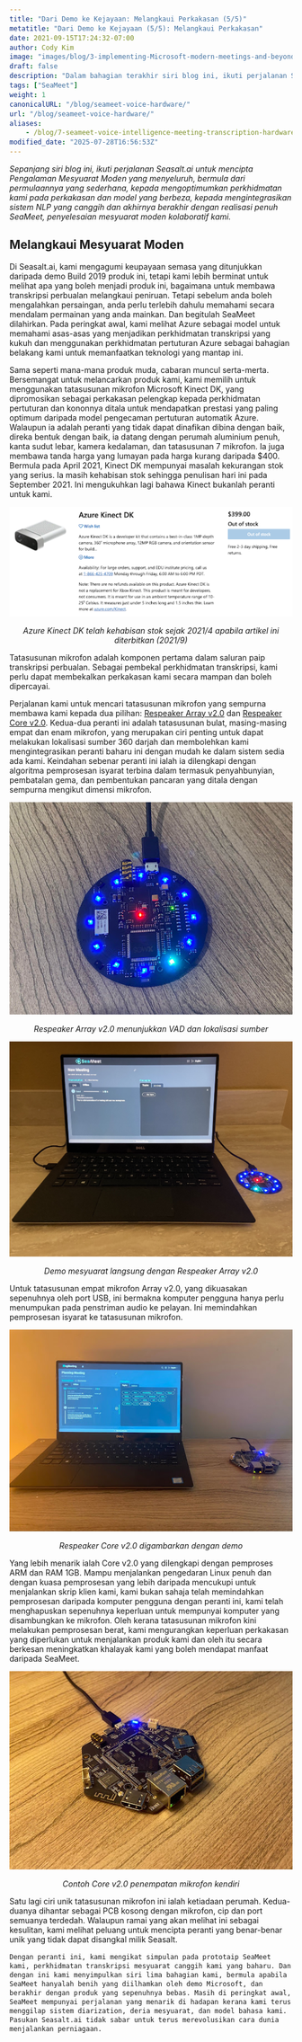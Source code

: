 ```yaml
---
title: "Dari Demo ke Kejayaan: Melangkaui Perkakasan (5/5)"
metatitle: "Dari Demo ke Kejayaan (5/5): Melangkaui Perkakasan"
date: 2021-09-15T17:24:32-07:00
author: Cody Kim
image: "images/blog/3-implementing-Microsoft-modern-meetings-and-beyond/SeaMeet animation.gif"
draft: false
description: "Dalam bahagian terakhir siri blog ini, ikuti perjalanan Seasalt.ai untuk mencipta SeaMeet, penyelesaian mesyuarat moden kolaboratif kami."
tags: ["SeaMeet"]
weight: 1 
canonicalURL: "/blog/seameet-voice-hardware/"
url: "/blog/seameet-voice-hardware/"
aliases:
    - /blog/7-seameet-voice-intelligence-meeting-transcription-hardware/
modified_date: "2025-07-28T16:56:53Z"
---
```


*Sepanjang siri blog ini, ikuti perjalanan Seasalt.ai untuk mencipta Pengalaman Mesyuarat Moden yang menyeluruh, bermula dari permulaannya yang sederhana, kepada mengoptimumkan perkhidmatan kami pada perkakasan dan model yang berbeza, kepada mengintegrasikan sistem NLP yang canggih dan akhirnya berakhir dengan realisasi penuh SeaMeet, penyelesaian mesyuarat moden kolaboratif kami.*

## Melangkaui Mesyuarat Moden

Di Seasalt.ai, kami mengagumi keupayaan semasa yang ditunjukkan daripada demo Build 2019 produk ini, tetapi kami lebih berminat untuk melihat apa yang boleh menjadi produk ini, bagaimana untuk membawa transkripsi perbualan melangkaui peniruan. Tetapi sebelum anda boleh mengalahkan persaingan, anda perlu terlebih dahulu memahami secara mendalam permainan yang anda mainkan. Dan begitulah SeaMeet dilahirkan. Pada peringkat awal, kami melihat Azure sebagai model untuk memahami asas-asas yang menjadikan perkhidmatan transkripsi yang kukuh dan menggunakan perkhidmatan pertuturan Azure sebagai bahagian belakang kami untuk memanfaatkan teknologi yang mantap ini.

Sama seperti mana-mana produk muda, cabaran muncul serta-merta. Bersemangat untuk melancarkan produk kami, kami memilih untuk menggunakan tatasusunan mikrofon Microsoft Kinect DK, yang dipromosikan sebagai perkakasan pelengkap kepada perkhidmatan pertuturan dan kononnya ditala untuk mendapatkan prestasi yang paling optimum daripada model pengecaman pertuturan automatik Azure. Walaupun ia adalah peranti yang tidak dapat dinafikan dibina dengan baik, direka bentuk dengan baik, ia datang dengan perumah aluminium penuh, kanta sudut lebar, kamera kedalaman, dan tatasusunan 7 mikrofon. Ia juga membawa tanda harga yang lumayan pada harga kurang daripada $400. Bermula pada April 2021, Kinect DK mempunyai masalah kekurangan stok yang serius. Ia masih kehabisan stok sehingga penulisan hari ini pada September 2021. Ini mengukuhkan lagi bahawa Kinect bukanlah peranti untuk kami.

<center>
<img src="/images/blog/7-seameet-voice-intelligence-meeting-transcription-hardware/kinect_store_page.png"/>

*Azure Kinect DK telah kehabisan stok sejak 2021/4 apabila artikel ini diterbitkan (2021/9)*
</center>

Tatasusunan mikrofon adalah komponen pertama dalam saluran paip transkripsi perbualan. Sebagai pembekal perkhidmatan transkripsi, kami perlu dapat membekalkan perkakasan kami secara mampan dan boleh dipercayai.

Perjalanan kami untuk mencari tatasusunan mikrofon yang sempurna membawa kami kepada dua pilihan: [Respeaker Array v2.0](https://www.seeedstudio.com/ReSpeaker-Mic-Array-v2-0.html) dan [Respeaker Core v2.0](https://www.seeedstudio.com/ReSpeaker-Core-v2-0.html). Kedua-dua peranti ini adalah tatasusunan bulat, masing-masing empat dan enam mikrofon, yang merupakan ciri penting untuk dapat melakukan lokalisasi sumber 360 darjah dan membolehkan kami mengintegrasikan peranti baharu ini dengan mudah ke dalam sistem sedia ada kami. Keindahan sebenar peranti ini ialah ia dilengkapi dengan algoritma pemprosesan isyarat terbina dalam termasuk penyahbunyian, pembatalan gema, dan pembentukan pancaran yang ditala dengan sempurna mengikut dimensi mikrofon.

<center>
<img src="/images/blog/7-seameet-voice-intelligence-meeting-transcription-hardware/respeaker_array.png" alt="Respeaker Array v2.0 menunjukkan VAD dan lokalisasi sumber"/>

*Respeaker Array v2.0 menunjukkan VAD dan lokalisasi sumber*
</center>

<center>
<img src="/images/blog/7-seameet-voice-intelligence-meeting-transcription-hardware/array_demo.jpg" alt="Demo mesyuarat langsung dengan Respeaker Array v2.0"/>

*Demo mesyuarat langsung dengan Respeaker Array v2.0*
</center>

Untuk tatasusunan empat mikrofon Array v2.0, yang dikuasakan sepenuhnya oleh port USB, ini bermakna komputer pengguna hanya perlu menumpukan pada penstriman audio ke pelayan. Ini memindahkan pemprosesan isyarat ke tatasusunan mikrofon.


<center>
<img src="/images/blog/7-seameet-voice-intelligence-meeting-transcription-hardware/core_demo.png" alt="Respeaker Core v2.0 digambarkan dengan demo"/>

*Respeaker Core v2.0 digambarkan dengan demo*
</center>

Yang lebih menarik ialah Core v2.0 yang dilengkapi dengan pemproses ARM dan RAM 1GB. Mampu menjalankan pengedaran Linux penuh dan dengan kuasa pemprosesan yang lebih daripada mencukupi untuk menjalankan skrip klien kami, kami bukan sahaja telah memindahkan pemprosesan daripada komputer pengguna dengan peranti ini, kami telah menghapuskan sepenuhnya keperluan untuk mempunyai komputer yang disambungkan ke mikrofon. Oleh kerana tatasusunan mikrofon kini melakukan pemprosesan berat, kami mengurangkan keperluan perkakasan yang diperlukan untuk menjalankan produk kami dan oleh itu secara berkesan meningkatkan khalayak kami yang boleh mendapat manfaat daripada SeaMeet.

<center>
<img src="/images/blog/7-seameet-voice-intelligence-meeting-transcription-hardware/respeaker_core.png" alt="Contoh Core v2.0 penempatan mikrofon kendiri"/>

*Contoh Core v2.0 penempatan mikrofon kendiri*
</center>

Satu lagi ciri unik tatasusunan mikrofon ini ialah ketiadaan perumah. Kedua-duanya dihantar sebagai PCB kosong dengan mikrofon, cip dan port semuanya terdedah. Walaupun ramai yang akan melihat ini sebagai kesulitan, kami melihat peluang untuk mencipta peranti yang benar-benar unik yang tidak dapat disangkal milik Seasalt.

    Dengan peranti ini, kami mengikat simpulan pada prototaip SeaMeet kami, perkhidmatan transkripsi mesyuarat canggih kami yang baharu. Dan dengan ini kami menyimpulkan siri lima bahagian kami, bermula apabila SeaMeet hanyalah benih yang diilhamkan oleh demo Microsoft, dan berakhir dengan produk yang sepenuhnya bebas. Masih di peringkat awal, SeaMeet mempunyai perjalanan yang menarik di hadapan kerana kami terus menggilap sistem diarization, deria mesyuarat, dan model bahasa kami. Pasukan Seasalt.ai tidak sabar untuk terus merevolusikan cara dunia menjalankan perniagaan.
